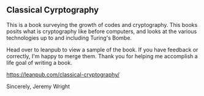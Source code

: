 Classical Cyrptography
----------------------

This is a book surveying the growth of codes and cryptography. This books
posits what is cryptography like before computers, and looks at the various
technologies up to and including Turing's Bombe. 

Head over to leanpub to view a sample of the book.  If you have feedback or
correctly, I'm happy to merge them. Thank you for helping me accomplish a life
goal of writing a book.

https://leanpub.com/classical-cryptography/

Sincerely,
Jeremy Wright
